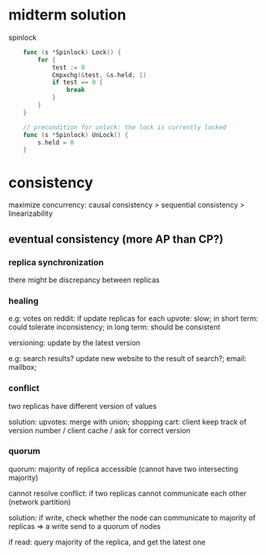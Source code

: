 # midterm solution

spinlock
```go
    func (s *Spinlock) Lock() {
        for {
            test := 0
            Cmpxchg(&test, &s.held, 1)
            if test == 0 {
                break
            }
        }
    }

    // precondition for unlock: the lock is currently locked
    func (s *Spinlock) UnLock() {
        s.held = 0
    }
```

# consistency

maximize concurrency: causal consistency > sequential consistency > linearizability


## eventual consistency (more AP than CP?)

### replica synchronization

there might be discrepancy between replicas

### healing

e.g: votes on reddit: if update replicas for each upvote: slow; in short term: could tolerate inconsistency; in long term: should be consistent

versioning: update by the latest version

e.g: search results? update new website to the result of search?; email: mailbox;

### conflict

two replicas have different version of values

solution: upvotes: merge with union; shopping cart: client keep track of version number / client cache / ask for correct version

### quorum

quorum: majority of replica accessible (cannot have two intersecting majority)

cannot resolve conflict: if two replicas cannot communicate each other (network partition)

solution: if write, check whether the node can communicate to majority of replicas => a write send to a quorum of nodes

if read: query majority of the replica, and get the latest one
